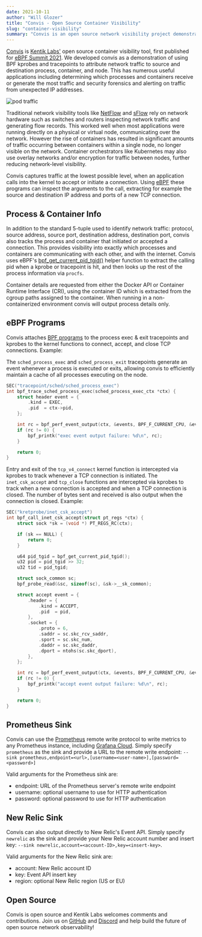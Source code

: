 ```yaml
---
date: 2021-10-11
author: "Will Glozer"
title: "Convis - Open Source Container Visibility"
slug: "container-visibility"
summary: "Convis is an open source network visibility project demonstrating the use of BPF kprobes and tracepoints to attribute network traffic to process, container, and node."
---
```


[Convis][convis] is [Kentik Labs'][kentik-labs] open source container visibility
tool, first published for [eBPF Summit 2021][ebpf-summit]. We developed convis
as a demonstration of using BPF kprobes and tracepoints to attribute network
traffic to source and destination process, container, and node. This has
numerous useful applications including determining which processes and
containers receive or generate the most traffic and security forensics and
alerting on traffic from unexpected IP addresses.

![pod traffic](/static/convis-image-1.png)

Traditional network visibility tools like [NetFlow][netflow] and [sFlow][sflow]
rely on network hardware such as switches and routers inspecting network traffic
and generating flow records. This worked well when most applications were
running directly on a physical or virtual node, communicating over the
network. However the rise of containers has resulted in significant amounts of
traffic occurring between containers within a single node, no longer visible on
the network. Container orchestrators like Kubernetes may also use overlay
networks and/or encryption for traffic between nodes, further reducing
network-level visibility.

Convis captures traffic at the lowest possible level, when an application calls
into the kernel to accept or initiate a connection. Using [eBPF][ebpf] these
programs can inspect the arguments to the call, extracting for example the
source and destination IP address and ports of a new TCP connection.

## Process & Container Info

In addition to the standard 5-tuple used to identify network traffic: protocol,
source address, source port, destination address, destination port, convis also
tracks the process and container that initiated or accepted a connection. This
provides visibility into exactly which processes and containers are
communicating with each other, and with the internet. Convis uses eBPF's
[bpf_get_current_pid_tgid()][bpf-helpers] helper function to extract the calling
pid when a kprobe or tracepoint is hit, and then looks up the rest of the
process information via `procfs`.

Container details are requested from either the Docker API or Container Runtime
Interface (CRI), using the container ID which is extracted from the cgroup paths
assigned to the container. When running in a non-containerized environment
convis will output process details only.

## eBPF Programs

Convis attaches [BPF programs][bpf-programs] to the process exec & exit
tracepoints and kprobes to the kernel functions to connect, accept, and close
TCP connections. Example:

The `sched_process_exec` and `sched_process_exit` tracepoints generate an event
whenever a process is executed or exits, allowing convis to efficiently maintain
a cache of all processes executing on the node.

```c
SEC("tracepoint/sched/sched_process_exec")
int bpf_trace_sched_process_exec(sched_process_exec_ctx *ctx) {
    struct header event = {
        .kind = EXEC,
        .pid  = ctx->pid,
    };

    int rc = bpf_perf_event_output(ctx, &events, BPF_F_CURRENT_CPU, &event, sizeof(event));
    if (rc != 0) {
        bpf_printk("exec event output failure: %d\n", rc);
    }

    return 0;
}
```

Entry and exit of the `tcp_v4_connect` kernel function is intercepted via
kprobes to track whenever a TCP connection is initiated. The `inet_csk_accept`
and `tcp_close` functions are intercepted via kprobes to track when a new
connection is accepted and when a TCP connection is closed. The number of bytes
sent and received is also output when the connection is closed. Example:

```c
SEC("kretprobe/inet_csk_accept")
int bpf_call_inet_csk_accept(struct pt_regs *ctx) {
    struct sock *sk = (void *) PT_REGS_RC(ctx);

    if (sk == NULL) {
        return 0;
    }

    u64 pid_tgid = bpf_get_current_pid_tgid();
    u32 pid = pid_tgid >> 32;
    u32 tid = pid_tgid;

    struct sock_common sc;
    bpf_probe_read(&sc, sizeof(sc), &sk->__sk_common);

    struct accept event = {
        .header = {
            .kind = ACCEPT,
            .pid  = pid,
        },
        .socket = {
            .proto = 6,
            .saddr = sc.skc_rcv_saddr,
            .sport = sc.skc_num,
            .daddr = sc.skc_daddr,
            .dport = ntohs(sc.skc_dport),
        },
    };

    int rc = bpf_perf_event_output(ctx, &events, BPF_F_CURRENT_CPU, &event, sizeof(event));
    if (rc != 0) {
        bpf_printk("accept event output failure: %d\n", rc);
    }

    return 0;
}
```

## Prometheus Sink

Convis can use the [Prometheus][prometheus] remote write protocol to write
metrics to any Prometheus instance, including [Grafana
Cloud][grafana-cloud]. Simply specify `prometheus` as the sink and provide a URL
to the remote write endpoint: `--sink
prometheus,endpoint=<url>,[username=<user-name>],[password=<password>]`

Valid arguments for the Prometheus sink are:

* endpoint: URL of the Prometheus server's remote write endpoint
* username: optional username to use for HTTP authentication
* password: optional password to use for HTTP authentication

## New Relic Sink

Convis can also output directly to New Relic's Event API. Simply specify
`newrelic` as the sink and provide your New Relic account number and insert key:
`--sink newrelic,account=<account-ID>,key=<insert-key>`.

Valid arguments for the New Relic sink are:

* account: New Relic account ID
* key: Event API insert key
* region: optional New Relic region (US or EU)

## Open Source

Convis is open source and Kentik Labs welcomes comments and contributions. Join
us on [GitHub][github] and [Discord][discord] and help build the future of open
source network observability!

[convis]: https://github.com/kentik/convis
[kentik-labs]: https://kentiklabs.com/
[ebpf-summit]: https://ebpf.io/summit-2021/
[netflow]: https://en.wikipedia.org/wiki/NetFlow
[sflow]: https://en.wikipedia.org/wiki/SFlow
[ebpf]: https://ebpf.io/
[bpf-helpers]: https://man7.org/linux/man-pages/man7/bpf-helpers.7.html
[bpf-programs]: https://github.com/kentik/convis/blob/master/bpf/bytecode.c
[prometheus]: https://prometheus.io/
[grafana-cloud]: https://grafana.com/products/cloud/
[github]: https://github.com/kentik/convis
[discord]: https://discord.gg/kentik
